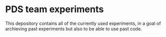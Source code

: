 # PDS team experiments

This depository contains all of the currently used experiments, in a goal of archieving past experiments but also to be able to use past code.

